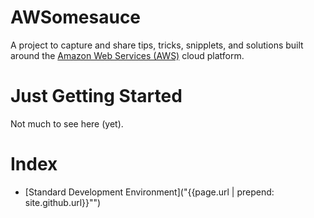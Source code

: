 # AWSomesauce

A project to capture and share tips, tricks, snipplets, and solutions built around the [Amazon Web Services (AWS)](https://aws.amazon.com/) cloud platform.

# Just Getting Started

Not much to see here (yet).

# Index
* [Standard Development Environment]("{{page.url | prepend: site.github.url}}"")


